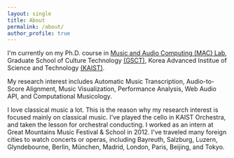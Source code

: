 ```yaml
---
layout: single
title: About
permalink: /about/
author_profile: true
---
```


I'm currently on my Ph.D. course in [Music and Audio Computing (MAC) Lab](http://mac.kaist.ac.kr), Graduate School of Culture Technology [(GSCT)](http://ct.kaist.ac.kr), Korea Advanced Institue of Science and Technology [(KAIST)](http://www.kaist.ac.kr).

My research interest includes Automatic Music Transcription, Audio-to-Score Alignment, Music Visualization, Performance Analysis, Web Audio API, and Computational Musicology.

I love classical music a lot. This is the reason why my research interest is focused mainly on classical music. I've played the cello in KAIST Orchestra, and taken the lesson for orchestral conducting. I worked as an intern at Great Mountains Music Festival & School in 2012. I've traveled many foreign cities to watch concerts or operas, including Bayreuth, Salzburg, Luzern, Glyndebourne, Berlin, München, Madrid, London, Paris, Beijing, and Tokyo. 